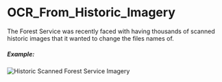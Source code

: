# OCR_From_Historic_Imagery
The Forest Service was recently faced with having thousands of scanned historic images that it wanted to change the files names of. 


##### Example:
![Historic Scanned Forest Service Imagery](images/singleImage/0F6185_0001_2.tif?raw=true)

